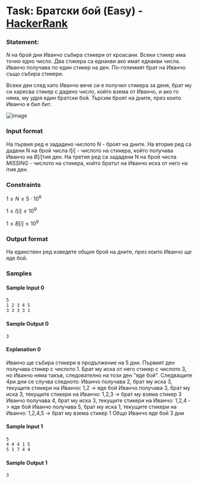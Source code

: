 # Task: Братски бой (Easy) - [HackerRank](<https://www.hackerrank.com/contests/sda-exam-20222023-part-1/challenges/challenge-3906>)


### Statement:

$N$ на брой дни Иванчо събира стикери от кроасани. Всеки стикер има точно едно число. Два стикера са еднакви ако имат еднакви числа. Иванчо получава по един стикер на ден. По-големият брат на Иванчо също събира стикери.

Всеки ден след като Иванчо вече си е получил стикера за деня, брат му си харесва стикер с дадено число, който взема от Иванчо, и ако го няма, му удря един братски бой. Търсим броят на дните, през които Иванчо е бил бит.

<img src="https://s3.amazonaws.com/hr-assets/0/1675706529-07d868d0f7-istockphoto-1359766475-612x612.jpg" alt="image" title="">


### Input format

На първия ред е зададено числото N  - броят на дните. На втория ред са дадени N на брой числа $I[i]$ - числото на стикера, който получава Иванчо на $B[i]$тия ден. На третия ред са зададени N на брой числа $MISSING$ - числото на стикера, който братът на Иванчо иска от него на $i$тия ден.


### Constraints

$1 \le N \le 5 \cdot 10^6$

$1 \le I[i] \le 10^9$

$1 \le B[i] \le 10^9$


### Output format

На единствен ред изведете общия брой на дните, през които Иванчо ще яде бой. 


### Samples


#### Sample Input 0
```
5
1 2 3 4 5
3 3 3 3 1
```

#### Sample Output 0
```
3
```

#### Explanation 0
Иванчо ще събира стикери в продължение на 5 дни. Първият ден получава стикер с числото 1. Брат му иска от него стикер с числото 3, но Иванчо няма такъв, следователно на този ден "яде бой". Следващите 4ри дни се случва следното:
Иванчо получава 2, брат му иска 3, текущите стикери на Иванчо: 1,2 -&gt; яде бой
Иванчо получава 3, брат му иска 3, текущите стикери на Иванчо: 1,2,3 -&gt; брат му взема стикер 3
Иванчо получава 4, брат му иска 3, текущите стикери на Иванчо: 1,2,4 -&gt; яде бой
Иванчо получава 5, брат му иска 1, текущите стикери на Иванчо: 1,2,4,5 -&gt; брат му взема стикер 1
Общо Иванчо яде бой 3 дни

#### Sample Input 1
```
5
4 4 4 1 5 
5 1 7 4 4
```

#### Sample Output 1
```
3
```
